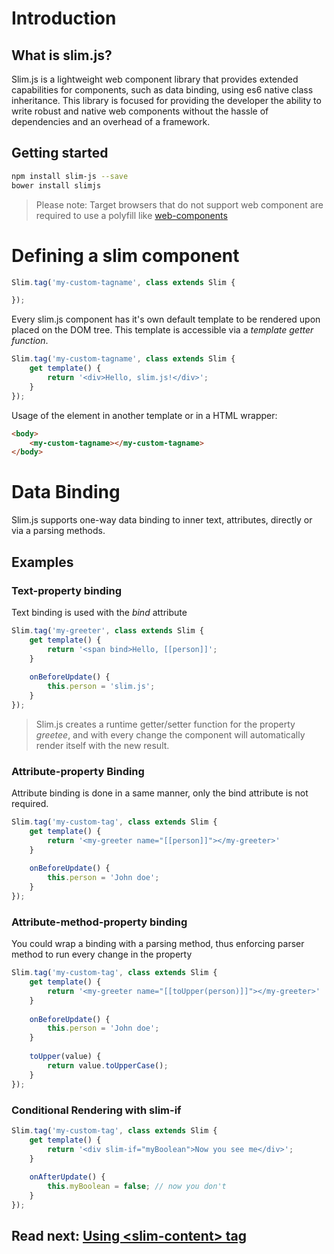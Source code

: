 # Introduction

## What is slim.js?
Slim.js is a lightweight web component library that provides extended capabilities for components, such as data binding,
using es6 native class inheritance. This library is focused for providing the developer
the ability to write robust and native web components without the hassle of dependencies and
an overhead of a framework.

## Getting started
```bash
npm install slim-js --save
bower install slimjs
```
> Please note:
> Target browsers that do not support web component are required to use a polyfill like [web-components](https://www.webcomponents.org/)

# Defining a slim component
```js
Slim.tag('my-custom-tagname', class extends Slim {

});
```

Every slim.js component has it's own default template to be rendered upon placed on the DOM tree.
This template is accessible via a *template getter function*.

```js
Slim.tag('my-custom-tagname', class extends Slim {
    get template() {
        return '<div>Hello, slim.js!</div>';
    }
});
```

Usage of the element in another template or in a HTML wrapper:

```html
<body>
    <my-custom-tagname></my-custom-tagname>
</body>
```

# Data Binding
Slim.js supports one-way data binding to inner text, attributes, directly or via a parsing methods.

## Examples

### Text-property binding

Text binding is used with the *bind* attribute

```js
Slim.tag('my-greeter', class extends Slim {
    get template() {
        return '<span bind>Hello, [[person]]';
    }
    
    onBeforeUpdate() {
        this.person = 'slim.js';
    }
});
```

> Slim.js creates a runtime getter/setter function for the property *greetee*, and with every change the component will
> automatically render itself with the new result.

### Attribute-property Binding
Attribute binding is done in a same manner, only the bind attribute is not required.

```js
Slim.tag('my-custom-tag', class extends Slim {
    get template() {
        return '<my-greeter name="[[person]]"></my-greeter>'
    }
    
    onBeforeUpdate() {
        this.person = 'John doe';
    }
});
```

### Attribute-method-property binding
You could wrap a binding with a parsing method, thus enforcing parser method to run every change in the property

```js
Slim.tag('my-custom-tag', class extends Slim {
    get template() {
        return '<my-greeter name="[[toUpper(person)]]"></my-greeter>'
    }
    
    onBeforeUpdate() {
        this.person = 'John doe';
    }
    
    toUpper(value) {
        return value.toUpperCase();
    } 
});
```

### Conditional Rendering with slim-if
```js
Slim.tag('my-custom-tag', class extends Slim {
    get template() {
        return '<div slim-if="myBoolean">Now you see me</div>';
    }
    
    onAfterUpdate() {
        this.myBoolean = false; // now you don't
    }
});
```

## Read next: [Using \<slim-content> tag](./using_content_tag.md)